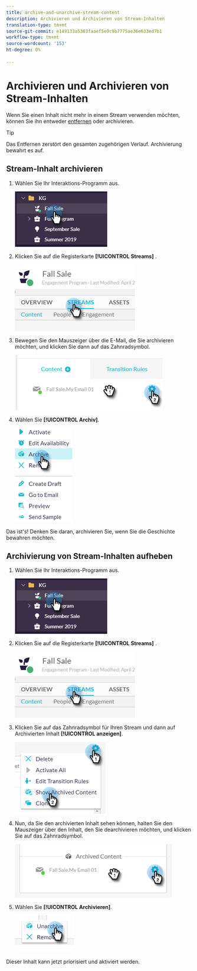 ```yaml
---
title: archive-and-unarchive-stream-content
description: Archivieren und Archivieren von Stream-Inhalten
translation-type: tm+mt
source-git-commit: e149133a5383faaef5e9c9b7775ae36e633ed7b1
workflow-type: tm+mt
source-wordcount: '153'
ht-degree: 0%

---
```



# Archivieren und Archivieren von Stream-Inhalten

Wenn Sie einen Inhalt nicht mehr in einem Stream verwenden möchten, können Sie ihn entweder [entfernen](/help/sky/remove-stream-content.md) oder archivieren.

>[!TIP]
>
>Das Entfernen zerstört den gesamten zugehörigen Verlauf. Archivierung
>bewahrt es auf.

## Stream-Inhalt archivieren

1. Wählen Sie Ihr Interaktions-Programm aus.

   ![Bild eins](/help/sky/assets/engagement-programs/archive-and-unarchive-stream-content/archive-and-unarchive-stream-content-1.png)

1. Klicken Sie auf die Registerkarte **[!UICONTROL Streams]** .

   ![Bild zwei](/help/sky/assets/engagement-programs/archive-and-unarchive-stream-content/archive-and-unarchive-stream-content-2.png)

1. Bewegen Sie den Mauszeiger über die E-Mail, die Sie archivieren möchten, und klicken Sie dann auf das Zahnradsymbol.

   ![Bild drei](/help/sky/assets/engagement-programs/archive-and-unarchive-stream-content/archive-and-unarchive-stream-content-3.png)

1. Wählen Sie **[!UICONTROL Archiv]**.

   ![Bild vier](/help/sky/assets/engagement-programs/archive-and-unarchive-stream-content/archive-and-unarchive-stream-content-4.png)

Das ist&#39;s! Denken Sie daran, archivieren Sie, wenn Sie die Geschichte bewahren möchten.

## Archivierung von Stream-Inhalten aufheben

1. Wählen Sie Ihr Interaktions-Programm aus.

   ![Bild fünf](/help/sky/assets/engagement-programs/archive-and-unarchive-stream-content/archive-and-unarchive-stream-content-5.png)

1. Klicken Sie auf die Registerkarte **[!UICONTROL Streams]** .

   ![Bild sechs](/help/sky/assets/engagement-programs/archive-and-unarchive-stream-content/archive-and-unarchive-stream-content-6.png)

1. Klicken Sie auf das Zahnradsymbol für Ihren Stream und dann auf Archivierten Inhalt **[!UICONTROL anzeigen]**.

   ![Bild sieben](/help/sky/assets/engagement-programs/archive-and-unarchive-stream-content/archive-and-unarchive-stream-content-7.png)

1. Nun, da Sie den archivierten Inhalt sehen können, halten Sie den Mauszeiger über den Inhalt, den Sie dearchivieren möchten, und klicken Sie auf das Zahnradsymbol.

   ![Bild acht](/help/sky/assets/engagement-programs/archive-and-unarchive-stream-content/archive-and-unarchive-stream-content-8.png)

1. Wählen Sie **[!UICONTROL Archivieren]**.

   ![Bild neun](/help/sky/assets/engagement-programs/archive-and-unarchive-stream-content/archive-and-unarchive-stream-content-9.png)

Dieser Inhalt kann jetzt priorisiert und aktiviert werden.
